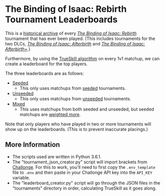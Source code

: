 # The Binding of Isaac: Rebirth Tournament Leaderboards

This is a [historical archive](https://github.com/Krakenos/BoIR-trueskill/tree/master/tournaments) of every *[The Binding of Isaac: Rebirth](http://store.steampowered.com/app/250900/The_Binding_of_Isaac_Rebirth/)* tournament that has ever been played. (This includes tournaments for the two DLCs, *[The Binding of Isaac: Afterbirth](https://store.steampowered.com/app/401920/The_Binding_of_Isaac_Afterbirth/)* and *[The Binding of Isaac: Afterbirth+](https://store.steampowered.com/app/570660/The_Binding_of_Isaac_Afterbirth/)*.)

Furthermore, by using the [TrueSkill algorithm](https://www.microsoft.com/en-us/research/wp-content/uploads/2007/01/NIPS2006_0688.pdf) on every 1v1 matchup, we can create a leaderboard for the top players.

The three leaderboards are as follows:

* [Seeded](https://github.com/Krakenos/BoIR-trueskill/blob/master/leaderboards/seeded_leaderboard.json)
  * This only uses matchups from [seeded](https://github.com/Zamiell/isaac-racing-client/blob/master/mod/CHANGES-RACES.md#seeded) tournaments.
* [Unseeded](https://github.com/Krakenos/BoIR-trueskill/blob/master/leaderboards/unseeded_leaderboard.json)
  * This only uses matchups from [unseeded](https://github.com/Zamiell/isaac-racing-client/blob/master/mod/CHANGES-RACES.md#unseeded) tournaments.
* [Mixed](https://github.com/Krakenos/BoIR-trueskill/blob/master/leaderboards/mixed_leaderboard.json)
  * This uses matchups from both seeded and unseeded, but seeded matchups are [weighted more](https://github.com/Krakenos/BoIR-trueskill/blob/master/leaderboard_creator.py#L10).

Note that only players who have played in two or more tournaments will show up on the leaderboards. (This is to prevent inaccurate placings.)

## More Information

* The scripts used are written in Python 3.6.1.
* The "tournament_json_creator.py" script will import brackets from [Challonge](http://challonge.com/). For this to work, you'll need to first copy the `.env_template` file to `.env` and then paste in your Challonge API key into the `API_KEY` variable.
* The "leaderboard_creator.py" script will go through the JSON files in the "tournaments" directory in order, calculating TrueSkill as it goes along.
